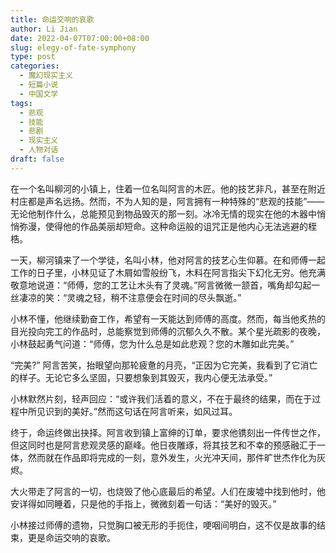 ```yaml
---
title: 命运交响的哀歌
author: Li Jian
date: 2022-04-07T07:00:00+08:00
slug: elegy-of-fate-symphony
type: post
categories:
  - 魔幻现实主义
  - 短篇小说
  - 中国文学
tags:
  - 悲观
  - 技能
  - 悲剧
  - 现实主义
  - 人物对话
draft: false
---
```


在一个名叫柳河的小镇上，住着一位名叫阿言的木匠。他的技艺非凡，甚至在附近村庄都是声名远扬。然而，不为人知的是，阿言拥有一种特殊的“悲观的技能”——无论他制作什么，总能预见到物品毁灭的那一刻。冰冷无情的现实在他的木器中悄悄弥漫，使得他的作品美丽却短命。这种命运般的诅咒正是他内心无法逃避的桎梏。

一天，柳河镇来了一个学徒，名叫小林，他对阿言的技艺心生仰慕。在和师傅一起工作的日子里，小林见证了木屑如雪般纷飞，木料在阿言指尖下幻化无穷。他充满敬意地说道：“师傅，您的工艺让木头有了灵魂。”阿言微微一颔首，嘴角却勾起一丝凄凉的笑：“灵魂之轻，稍不注意便会在时间的尽头飘逝。”

小林不懂，他继续勤奋工作，希望有一天能达到师傅的高度。然而，每当他炙热的目光投向完工的作品时，总能察觉到师傅的沉郁久久不散。某个星光疏影的夜晚，小林鼓起勇气问道：“师傅，您为什么总是如此悲观？您的木雕如此完美。”

“完美?” 阿言苦笑，抬眼望向那轮疲惫的月亮，“正因为它完美，我看到了它消亡的样子。无论它多么坚固，只要想象到其毁灭，我内心便无法承受。”

小林默然片刻，轻声回应：“或许我们活着的意义，不在于最终的结果，而在于过程中所见识到的美好。”然而这句话在阿言听来，如风过耳。

终于，命运终做出抉择。阿言收到镇上富绅的订单，要求他镌刻出一件传世之作，但这同时也是阿言悲观灵感的巅峰。他日夜雕琢，将其技艺和不幸的预感融汇于一体，然而就在作品即将完成的一刻，意外发生，火光冲天间，那件旷世杰作化为灰烬。

大火带走了阿言的一切，也烧毁了他心底最后的希望。人们在废墟中找到他时，他安详得如同睡着，只是他的手指上，微微刻着一句话：“美好的毁灭。”

小林接过师傅的遗物，只觉胸口被无形的手扼住，哽咽间明白，这不仅是故事的结束，更是命运交响的哀歌。
